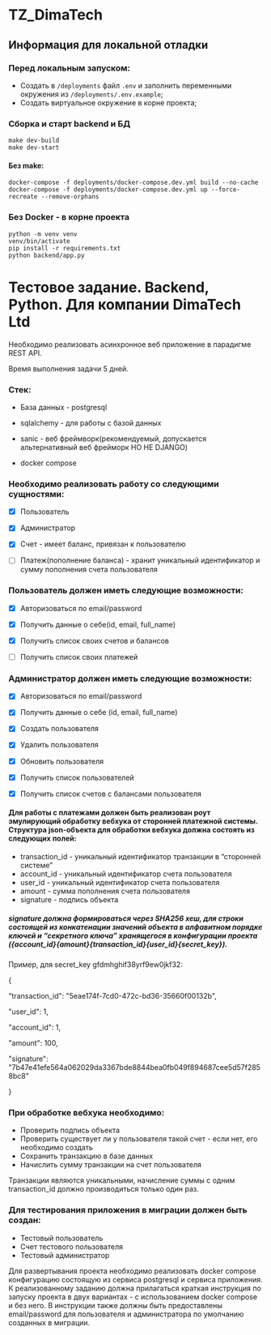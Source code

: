 # TZ_DimaTech


## Информация для локальной отладки
### Перед локальным запуском:
- Создать в `/deployments` файл `.env` и заполнить переменными окружения из `/deployments/.env.example`;
- Создать виртуальное окружение в корне проекта;


### Сборка и старт backend и БД
```
make dev-build
make dev-start
```

#### Без make:
```
docker-compose -f deployments/docker-compose.dev.yml build --no-cache
docker-compose -f deployments/docker-compose.dev.yml up --force-recreate --remove-orphans
```

### Без Docker - в корне проекта
```
python -m venv venv
venv/bin/activate
pip install -r requirements.txt
python backend/app.py
```


# Тестовое задание. Backend, Python. Для компании DimaTech Ltd


Необходимо реализовать асинхронное веб приложение в парадигме REST API.

Время выполнения задачи 5 дней.


### Стек:
- База данных - postgresql

- sqlalchemy - для работы с базой данных

- sanic - веб фреймворк(рекомендуемый, допускается альтернативный веб фрейморк НО НЕ DJANGO)

- docker compose


### Необходимо реализовать работу со следующими сущностями:
- [x] Пользователь

- [x] Администратор

- [x] Счет - имеет баланс, привязан к пользователю

- [ ] Платеж(пополнение баланса) - хранит уникальный идентификатор и сумму пополнения счета пользователя


### Пользователь должен иметь следующие возможности:

- [x] Авторизоваться по email/password

- [x] Получить данные о себе(id, email, full_name)

- [x] Получить список своих счетов и балансов

- [ ] Получить список своих платежей


### Администратор должен иметь следующие возможности:

- [x] Авторизоваться по email/password

- [x] Получить данные о себе (id, email, full_name)

- [x] Создать пользователя
- [x] Удалить пользователя
- [x] Обновить пользователя

- [x] Получить список пользователей
- [x] Получить список счетов с балансами пользователя


#### Для работы с платежами должен быть реализован роут эмулирующий обработку вебхука от сторонней платежной системы. Структура json-объекта для обработки вебхука должна состоять из следующих полей:
- transaction_id - уникальный идентификатор транзакции в “сторонней системе”
- account_id - уникальный идентификатор счета пользователя
- user_id - уникальный идентификатор счета пользователя
- amount - сумма пополнения счета пользователя
- signature - подпись объекта

##### signature должна формироваться через SHA256 хеш, для строки состоящей из конкатенации значений объекта в алфавитном порядке ключей и “секретного ключа” хранящегося в конфигурации проекта ({account_id}{amount}{transaction_id}{user_id}{secret_key}). 

Пример, для secret_key gfdmhghif38yrf9ew0jkf32:

{

  "transaction_id": "5eae174f-7cd0-472c-bd36-35660f00132b",

  "user_id": 1,

  "account_id": 1,

  "amount": 100,

  "signature": "7b47e41efe564a062029da3367bde8844bea0fb049f894687cee5d57f2858bc8"

}

### При обработке вебхука необходимо:
- Проверить подпись объекта
- Проверить существует ли у пользователя такой счет - если нет, его необходимо создать
- Сохранить транзакцию в базе данных
- Начислить сумму транзакции на счет пользователя

Транзакции являются уникальными, начисление суммы с одним transaction_id должно производиться только один раз.

### Для тестирования приложения в миграции должен быть создан:
- Тестовый пользователь
- Счет тестового пользователя
- Тестовый администратор

Для развертывания проекта необходимо реализовать docker compose конфигурацию состоящую из сервиса postgresql и сервиса приложения.
К реализованному заданию должна прилагаться краткая инструкция по запуску проекта в двух вариантах - с использованием docker compose и без него. В инструкции также должны быть предоставлены email/password для пользователя и администратора по умолчанию созданных в миграции.
